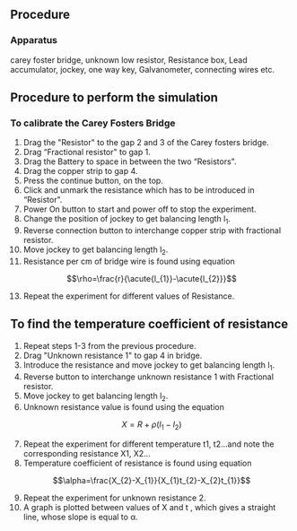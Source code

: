 ## Procedure

### Apparatus
carey foster bridge, unknown low resistor, Resistance box, Lead accumulator, jockey, one way key, Galvanometer, connecting wires etc.

## Procedure to perform the simulation

### To calibrate the Carey Fosters Bridge
1. Drag the "Resistor" to the gap 2 and 3 of the Carey fosters bridge.
2. Drag “Fractional resistor" to gap 1.
3. Drag the Battery to space in between the two “Resistors".
4. Drag the copper strip to gap 4.
5. Press the continue button, on the top.
6. Click and unmark the resistance which has to be introduced in “Resistor".
7. Power On button to start and power off to stop the experiment.
8. Change the position of jockey to get balancing length l<sub>1</sub>.
9. Reverse connection button to interchange copper strip with fractional resistor.
10. Move jockey to get balancing length l<sub>2</sub>.
11. Resistance per cm of bridge wire is found using equation

  $$\rho=\frac{r}{\acute{l_{1}}-\acute{l_{2}}}$$
  
13. Repeat the experiment for different values of Resistance.

## To find the temperature coefficient of resistance
1. Repeat steps 1-3 from the previous procedure.
2. Drag "Unknown resistance 1" to gap 4 in bridge.
3. Introduce the resistance and move jockey to get balancing length l<sub>1</sub>.
4. Reverse button to interchange unknown resistance 1 with Fractional resistor.
5. Move jockey to get balancing length l<sub>2</sub>.
6. Unknown resistance value is found using the equation 
   
  $$X=R+\rho(l_{1}-l_{2})$$
  
7. Repeat the experiment for different temperature t1, t2...and note the corresponding resistance X1, X2...
8. Temperature coefficient of resistance is found using equation

  $$\alpha=\frac{X_{2}-X_{1}}{X_{1}t_{2}-X_{2}t_{1}}$$
  
9. Repeat the experiment for unknown resistance 2.
10. A graph is plotted between values of X and t , which gives a straight line, whose slope is equal to α. 
